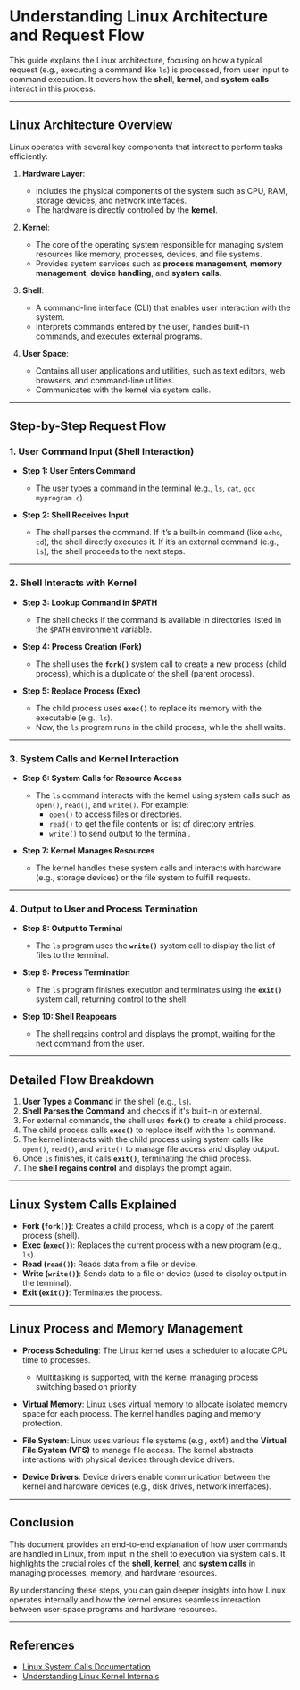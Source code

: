 
# Understanding Linux Architecture and Request Flow

This guide explains the Linux architecture, focusing on how a typical request (e.g., executing a command like `ls`) is processed, from user input to command execution. It covers how the **shell**, **kernel**, and **system calls** interact in this process.

---

## **Linux Architecture Overview**

Linux operates with several key components that interact to perform tasks efficiently:

1. **Hardware Layer**:
   - Includes the physical components of the system such as CPU, RAM, storage devices, and network interfaces.
   - The hardware is directly controlled by the **kernel**.

2. **Kernel**:
   - The core of the operating system responsible for managing system resources like memory, processes, devices, and file systems.
   - Provides system services such as **process management**, **memory management**, **device handling**, and **system calls**.

3. **Shell**:
   - A command-line interface (CLI) that enables user interaction with the system.
   - Interprets commands entered by the user, handles built-in commands, and executes external programs.

4. **User Space**:
   - Contains all user applications and utilities, such as text editors, web browsers, and command-line utilities.
   - Communicates with the kernel via system calls.

---

## **Step-by-Step Request Flow**

### **1. User Command Input (Shell Interaction)**

- **Step 1: User Enters Command**
  - The user types a command in the terminal (e.g., `ls`, `cat`, `gcc myprogram.c`).
  
- **Step 2: Shell Receives Input**
  - The shell parses the command. If it’s a built-in command (like `echo`, `cd`), the shell directly executes it. If it’s an external command (e.g., `ls`), the shell proceeds to the next steps.

---

### **2. Shell Interacts with Kernel**

- **Step 3: Lookup Command in $PATH**
  - The shell checks if the command is available in directories listed in the `$PATH` environment variable.

- **Step 4: Process Creation (Fork)**
  - The shell uses the **`fork()`** system call to create a new process (child process), which is a duplicate of the shell (parent process).

- **Step 5: Replace Process (Exec)**
  - The child process uses **`exec()`** to replace its memory with the executable (e.g., `ls`).
  - Now, the `ls` program runs in the child process, while the shell waits.

---

### **3. System Calls and Kernel Interaction**

- **Step 6: System Calls for Resource Access**
  - The `ls` command interacts with the kernel using system calls such as `open()`, `read()`, and `write()`. For example:
    - `open()` to access files or directories.
    - `read()` to get the file contents or list of directory entries.
    - `write()` to send output to the terminal.

- **Step 7: Kernel Manages Resources**
  - The kernel handles these system calls and interacts with hardware (e.g., storage devices) or the file system to fulfill requests.

---

### **4. Output to User and Process Termination**

- **Step 8: Output to Terminal**
  - The `ls` program uses the **`write()`** system call to display the list of files to the terminal.

- **Step 9: Process Termination**
  - The `ls` program finishes execution and terminates using the **`exit()`** system call, returning control to the shell.
  
- **Step 10: Shell Reappears**
  - The shell regains control and displays the prompt, waiting for the next command from the user.

---

## **Detailed Flow Breakdown**

1. **User Types a Command** in the shell (e.g., `ls`).
2. **Shell Parses the Command** and checks if it's built-in or external.
3. For external commands, the shell uses **`fork()`** to create a child process.
4. The child process calls **`exec()`** to replace itself with the `ls` command.
5. The kernel interacts with the child process using system calls like `open()`, `read()`, and `write()` to manage file access and display output.
6. Once `ls` finishes, it calls **`exit()`**, terminating the child process.
7. The **shell regains control** and displays the prompt again.

---

## **Linux System Calls Explained**

- **Fork (`fork()`)**: Creates a child process, which is a copy of the parent process (shell).
- **Exec (`exec()`)**: Replaces the current process with a new program (e.g., `ls`).
- **Read (`read()`)**: Reads data from a file or device.
- **Write (`write()`)**: Sends data to a file or device (used to display output in the terminal).
- **Exit (`exit()`)**: Terminates the process.

---

## **Linux Process and Memory Management**

- **Process Scheduling**: The Linux kernel uses a scheduler to allocate CPU time to processes.
  - Multitasking is supported, with the kernel managing process switching based on priority.

- **Virtual Memory**: Linux uses virtual memory to allocate isolated memory space for each process. The kernel handles paging and memory protection.

- **File System**: Linux uses various file systems (e.g., ext4) and the **Virtual File System (VFS)** to manage file access. The kernel abstracts interactions with physical devices through device drivers.

- **Device Drivers**: Device drivers enable communication between the kernel and hardware devices (e.g., disk drives, network interfaces).

---

## **Conclusion**

This document provides an end-to-end explanation of how user commands are handled in Linux, from input in the shell to execution via system calls. It highlights the crucial roles of the **shell**, **kernel**, and **system calls** in managing processes, memory, and hardware resources.

By understanding these steps, you can gain deeper insights into how Linux operates internally and how the kernel ensures seamless interaction between user-space programs and hardware resources.

---

## **References**

- [Linux System Calls Documentation](https://man7.org/linux/man-pages/)
- [Understanding Linux Kernel Internals](https://www.kernel.org/doc/)
